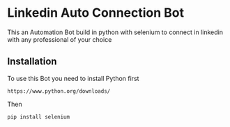 # Linkedin Auto Connection Bot

This an Automation Bot build in python with selenium to connect in linkedin with any professional of your choice 

## Installation

To use this Bot you need to install Python first

```
https://www.python.org/downloads/
```
Then
```
pip install selenium
```
